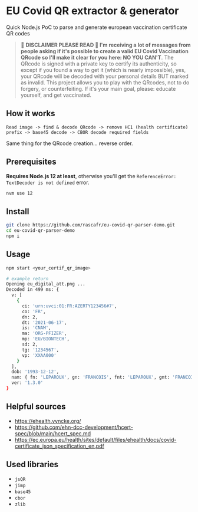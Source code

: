 # EU Covid QR extractor & generator

Quick Node.js PoC to parse and generate european vaccination certificate QR codes

> 🛑 **DISCLAIMER PLEASE READ 🛑 I'm receiving a lot of messages from people asking if it's possible to create a valid EU Covid Vaccination QRcode so I'll make it clear for you here: NO YOU CAN'T**. The QRcode is signed with a private key to certify its authenticity, so except if you found a way to get it (which is nearly impossible), yes, your QRcode will be decoded with your personal details BUT marked as invalid. This project allows you to play with the QRcodes, not to do forgery, or counterfeiting. If it's your main goal, please: educate yourself, and get vaccinated.

## How it works

```
Read image -> find & decode QRcode -> remove HC1 (health certificate) prefix -> base45 decode -> CBOR decode required fields
```

Same thing for the QRcode creation... reverse order.

## Prerequisites

**Requires Node.js 12 at least**, otherwise you'll get the `ReferenceError: TextDecoder is not defined` error.

```bash
nvm use 12
```

## Install

```bash
git clone https://github.com/rascafr/eu-covid-qr-parser-demo.git
cd eu-covid-qr-parser-demo
npm i
```

## Usage

```bash
npm start <your_certif_qr_image>

# example return
Opening eu_digital_att.png ...
Decoded in 499 ms: {
  v: [
    {
      ci: 'urn:uvci:01:FR:AZERTY123456#7',
      co: 'FR',
      dn: 2,
      dt: '2021-06-17',
      is: 'CNAM',
      ma: 'ORG-PFIZER',
      mp: 'EU/BIONTECH',
      sd: 2,
      tg: '1234567',
      vp: 'XXAA000'
    }
  ],
  dob: '1993-12-12',
  nam: { fn: 'LEPAROUX', gn: 'FRANCOIS', fnt: 'LEPAROUX', gnt: 'FRANCOIS' },
  ver: '1.3.0'
}
```

## Helpful sources

- https://ehealth.vyncke.org/
- https://github.com/ehn-dcc-development/hcert-spec/blob/main/hcert_spec.md
- https://ec.europa.eu/health/sites/default/files/ehealth/docs/covid-certificate_json_specification_en.pdf

## Used libraries

- `jsQR`
- `jimp`
- `base45`
- `cbor`
- `zlib`
